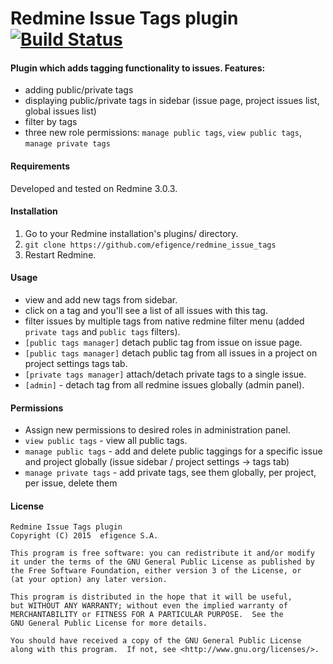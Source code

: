 # Redmine Issue Tags plugin [![Build Status](https://travis-ci.org/efigence/redmine_issue_tags.svg?branch=master)](https://travis-ci.org/efigence/redmine_issue_tags)

#### Plugin which adds tagging functionality to issues. Features:

* adding public/private tags
* displaying public/private tags in sidebar (issue page, project issues list, global issues list)
* filter by tags
* three new role permissions: `manage public tags`, `view public tags`, `manage private tags`

#### Requirements

Developed and tested on Redmine 3.0.3.

#### Installation

1. Go to your Redmine installation's plugins/ directory.
2. `git clone https://github.com/efigence/redmine_issue_tags`
3. Restart Redmine.

#### Usage

* view and add new tags from sidebar.
* click on a tag and you'll see a list of all issues with this tag.
* filter issues by multiple tags from native redmine filter menu (added `private tags` and `public tags` filters).
* `[public tags manager]` detach public tag from issue on issue page.
* `[public tags manager]` detach public tag from all issues in a project on project settings tags tab.
* `[private tags manager]` attach/detach private tags to a single issue.
* `[admin]` - detach tag from all redmine issues globally (admin panel).

#### Permissions

* Assign new permissions to desired roles in administration panel.
* `view public tags` -  view all public tags.
* `manage public tags` -  add and delete public taggings for a specific issue and project globally (issue sidebar / project settings -> tags tab)
* `manage private tags` - add private tags, see them globally, per project, per issue, delete them

#### License

    Redmine Issue Tags plugin
    Copyright (C) 2015  efigence S.A.

    This program is free software: you can redistribute it and/or modify
    it under the terms of the GNU General Public License as published by
    the Free Software Foundation, either version 3 of the License, or
    (at your option) any later version.

    This program is distributed in the hope that it will be useful,
    but WITHOUT ANY WARRANTY; without even the implied warranty of
    MERCHANTABILITY or FITNESS FOR A PARTICULAR PURPOSE.  See the
    GNU General Public License for more details.

    You should have received a copy of the GNU General Public License
    along with this program.  If not, see <http://www.gnu.org/licenses/>.
